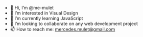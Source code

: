 - 👋 Hi, I’m @me-mulet
- 👀 I’m interested in Visual Design
- 🌱 I’m currently learning JavaScript
- 💞️ I’m looking to collaborate on any web development project
- 📫 How to reach me: mercedes.mulet@gmail.com

<!---
me-mulet/me-mulet is a ✨ special ✨ repository because its `README.md` (this file) appears on your GitHub profile.
You can click the Preview link to take a look at your changes.
--->
